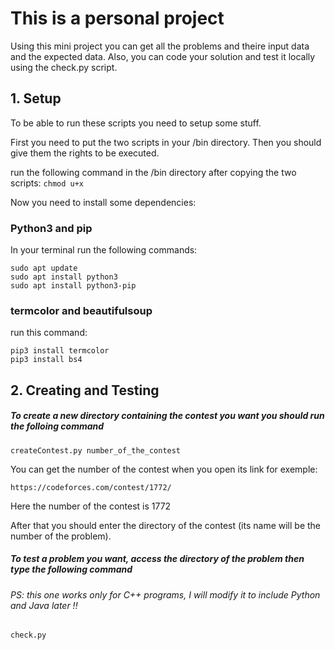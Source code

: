 # This is a personal project 

Using this mini project you can get all the problems and theire input data and the expected data.
Also, you can code your solution and test it locally using the check.py script.

## 1. Setup

To be able to run these scripts you need to setup some stuff.

First you need to put the two scripts in your /bin directory.
Then you should give them the rights to be executed.

run the following command in the /bin directory after copying the two scripts:
`chmod u+x`

Now you need to install some dependencies:

### Python3 and pip

In your terminal run the following commands:

``` 
sudo apt update 
sudo apt install python3 
sudo apt install python3-pip 
```

### termcolor and beautifulsoup

run this command:

```
pip3 install termcolor
pip3 install bs4 
```


## 2. Creating and Testing 

##### To create a new directory containing the contest you want you should run the folloing command

`createContest.py number_of_the_contest `

You can get the number of the contest when you open its link for exemple:

` https://codeforces.com/contest/1772/ `

Here the number of the contest is 1772

After that you should enter the directory of the contest (its name will be the number of the problem).

##### To test a problem you want, access the directory of the problem then type the following command

###### PS: this one works only for C++ programs, I will modify it to include Python and Java later !!

` check.py `

